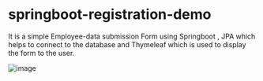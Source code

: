 # springboot-registration-demo
It is a simple Employee-data submission Form using Springboot , JPA which helps to connect to the database and Thymeleaf which is used to display the form to the user.

![image](https://user-images.githubusercontent.com/62325403/136430633-2af3307f-2383-4405-864d-c824632716ab.png)
